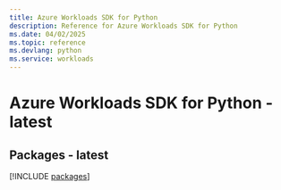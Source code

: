 ```yaml
---
title: Azure Workloads SDK for Python
description: Reference for Azure Workloads SDK for Python
ms.date: 04/02/2025
ms.topic: reference
ms.devlang: python
ms.service: workloads
---
```

# Azure Workloads SDK for Python - latest
## Packages - latest
[!INCLUDE [packages](workloads-index.md)]